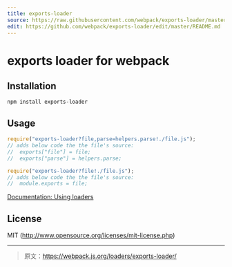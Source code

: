 ```yaml
---
title: exports-loader
source: https://raw.githubusercontent.com/webpack/exports-loader/master/README.md
edit: https://github.com/webpack/exports-loader/edit/master/README.md
---
```

# exports loader for webpack

## Installation

```
npm install exports-loader
```

## Usage

``` javascript
require("exports-loader?file,parse=helpers.parse!./file.js");
// adds below code the the file's source:
//  exports["file"] = file;
//  exports["parse"] = helpers.parse;

require("exports-loader?file!./file.js");
// adds below code the the file's source:
//  module.exports = file;
```

[Documentation: Using loaders](http://webpack.github.io/docs/using-loaders.html)

## License

MIT (http://www.opensource.org/licenses/mit-license.php)

***

> 原文：https://webpack.js.org/loaders/exports-loader/